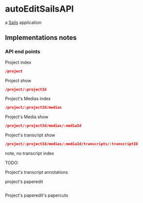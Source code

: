 # autoEditSailsAPI

a [Sails](http://sailsjs.org) application



## Implementations notes

### API end points

Project index
```json
/project
```

Project show
```json
/project/:projectId
```

Project's Medias index
```json
/project/:projectId/medias
```

Project's Media show
```json
/project/:projectId/medias/:mediaId
```

Project's transcript show
```json
/project/:projectId/medias/:mediaId/transcripts/:transcriptID
```

note, no transcript index


TODO:

Project's transcript annotations 

project's paperedit
```

```

Project's paperedit's papercuts

